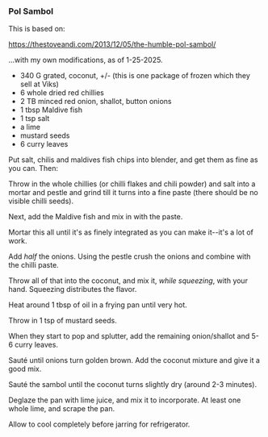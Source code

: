 ### Pol Sambol ###

This is based on:

https://thestoveandi.com/2013/12/05/the-humble-pol-sambol/

...with my own modifications, as of 1-25-2025.


- 340 G grated, coconut, +/- (this is one package of frozen which they sell at Viks)
- 6 whole dried red chillies
- 2 TB minced red onion, shallot, button onions
- 1 tbsp Maldive fish
- 1 tsp salt
- a lime
- mustard seeds
- 6 curry leaves


Put salt, chilis and maldives fish chips into blender, and get them as fine as you can. Then:

Throw in the whole chillies (or chilli flakes and chili powder) and salt into a mortar and pestle and grind till it turns into a fine paste (there should be no visible chilli seeds).

Next, add the Maldive fish and mix in with the paste.

Mortar this all until it's as finely integrated as you can make it--it's a lot of work.

Add _half_ the onions. Using the pestle crush the onions and combine with the chilli paste. 

Throw all of that into the coconut, and mix it, _while squeezing_, with your hand. Squeezing distributes the flavor.

Heat around 1 tbsp of oil in a frying pan until very hot. 

Throw in 1 tsp of mustard seeds. 

When they start to pop and splutter, add the remaining onion/shallot and 5-6 curry leaves. 

Sauté until onions turn golden brown. Add the coconut mixture and give it a good mix. 

Sauté the sambol until the coconut turns slightly dry (around 2-3 minutes). 

Deglaze the pan with lime juice, and mix it to incorporate. At least one whole lime, and scrape the pan.

Allow to cool completely before jarring for refrigerator.
